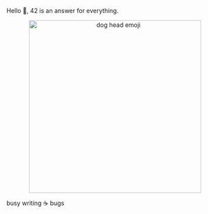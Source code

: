 Hello 👋, 42 is an answer for everything.

<p align="center">
<img alt="dog head emoji" src="https://user-images.githubusercontent.com/20685961/159724882-24ca985c-195c-4b5c-9862-551d7879da38.png" width="400" height="400">
</p>

busy writing ☕ bugs

<!-- <pre>
<b>➜  ~ <img align="top" src="https://user-images.githubusercontent.com/2514771/93036534-5fbd6480-f5fd-11ea-8a13-58ef04796c17.gif" alt="cursor" width="10" height="18" /><span class="AnimatedImagePlayer"></span></b>
</pre>
 -->
